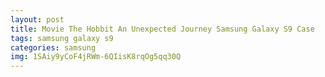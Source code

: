 ```yaml
---
layout: post
title: Movie The Hobbit An Unexpected Journey Samsung Galaxy S9 Case
tags: samsung galaxy s9
categories: samsung
img: 1SAiy9yCoF4jRWm-6QIisK8rqOg5qq30Q
---
```

